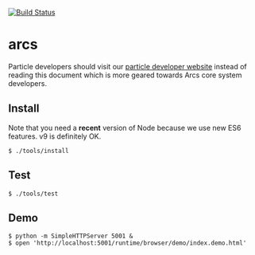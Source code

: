 [![Build Status](https://travis-ci.org/PolymerLabs/arcs.svg?branch=master)](https://travis-ci.org/PolymerLabs/arcs)

# arcs

Particle developers should visit our [particle developer website](https://polymerlabs.github.io/arcs-cdn/dev/) instead of reading this document which is more geared towards Arcs core system developers.

## Install

Note that you need a **recent** version of Node because we use new ES6 features. v9 is definitely OK.

```
$ ./tools/install
```

## Test
```
$ ./tools/test
```

## Demo
```
$ python -m SimpleHTTPServer 5001 &
$ open 'http://localhost:5001/runtime/browser/demo/index.demo.html'
```
